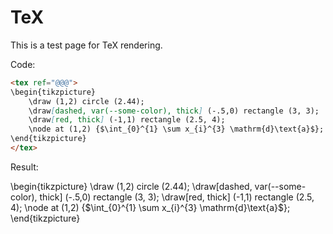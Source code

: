 

# TeX

This is a test page for TeX rendering.

Code:

```md
<tex ref="@@@">
\begin{tikzpicture}
    \draw (1,2) circle (2.44);
    \draw[dashed, var(--some-color), thick] (-.5,0) rectangle (3, 3);
    \draw[red, thick] (-1,1) rectangle (2.5, 4);
    \node at (1,2) {$\int_{0}^{1} \sum x_{i}^{3} \mathrm{d}\text{a}$};
\end{tikzpicture}
</tex>
```

Result:

<tex ref="@@@">
\begin{tikzpicture}
    \draw (1,2) circle (2.44);
    \draw[dashed, var(--some-color), thick] (-.5,0) rectangle (3, 3);
    \draw[red, thick] (-1,1) rectangle (2.5, 4);
    \node at (1,2) {$\int_{0}^{1} \sum x_{i}^{3} \mathrm{d}\text{a}$};
\end{tikzpicture}
</tex>




